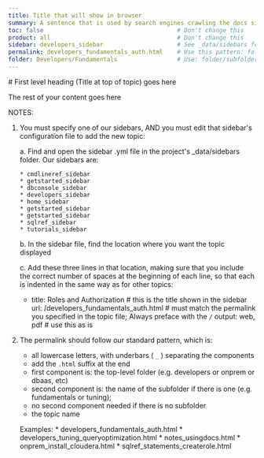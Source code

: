 ```yaml
---
title: Title that will show in browser
summary: A sentence that is used by search engines crawling the docs site; make this meaningful
toc: false                                      # Don't change this
product: all                                    # Don't change this
sidebar: developers_sidebar                     # See _data/sidebars for the ids of our sidebars
permalink: developers_fundamentals_auth.html    # Use this pattern: folder_subfolder_topic.html
folder: Developers/Fundamentals                 # Use: folder/subfolder;
---
```

<section>

<div class="TopicContent" data-swiftype-index="true" markdown="1">
# First level heading (Title at top of topic) goes here

The rest of your content goes here

NOTES:

1. You must specify one of our sidebars, AND you must edit that sidebar's configuration file to add the new topic:

   a. Find and open the sidebar .yml file in the project's _data/sidebars folder. Our sidebars are:

       * cmdlineref_sidebar
       * getstarted_sidebar
       * dbconsole_sidebar
       * developers_sidebar
       * home_sidebar
       * getstarted_sidebar
       * getstarted_sidebar
       * sqlref_sidebar
       * tutorials_sidebar

   b. In the sidebar file, find the location where you want the topic displayed

   c. Add these three lines in that location, making sure that you include the correct number of spaces at the beginning of each line, so that each is indented in the same way as for other topics:
     - title: Roles and Authorization                  # this is the title shown in the sidebar
       url: /developers_fundamentals_auth.html         # must match the permalink you specified in the topic file; Always preface with the `/`
       output: web, pdf                                # use this as is

2. The permalink should follow our standard pattern, which is:

   * all lowercase letters, with underbars ( `_` ) separating the components
   * add the `.html` suffix at the end
   * first component is: the top-level folder (e.g. developers or onprem or dbaas, etc)
   * second component is: the name of the subfolder if there is one (e.g. fundamentals or tuning);
   * no second component needed if there is no subfolder
   * the topic name

   Examples:
       * developers_fundamentals_auth.html
       * developers_tuning_queryoptimization.html
       * notes_usingdocs.html
       * onprem_install_cloudera.html
       * sqlref_statements_createrole.html



</div>
</section>

